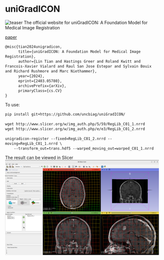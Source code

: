 # uniGradICON

![teaser](IntroFigure.png)
The official website for uniGradICON: A Foundation Model for Medical Image Registration

[paper](https://arxiv.org/abs/2403.05780)

```
@misc{tian2024unigradicon,
      title={uniGradICON: A Foundation Model for Medical Image Registration}, 
      author={Lin Tian and Hastings Greer and Roland Kwitt and Francois-Xavier Vialard and Raul San Jose Estepar and Sylvain Bouix and Richard Rushmore and Marc Niethammer},
      year={2024},
      eprint={2403.05780},
      archivePrefix={arXiv},
      primaryClass={cs.CV}
}
```


To use:

```
pip install git+https://github.com/uncbiag/uniGradICON/

wget http://www.slicer.org/w/img_auth.php/5/59/RegLib_C01_1.nrrd
wget http://www.slicer.org/w/img_auth.php/e/e3/RegLib_C01_2.nrrd

unigradicon-register --fixed=RegLib_C01_2.nrrd --moving=RegLib_C01_1.nrrd \
    --transform_out=trans.hdf5 --warped_moving_out=warped_C01_1.nrrd

```

The result can be viewed in Slicer
![result](slicer_output.png?raw=true)
